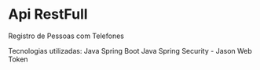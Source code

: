 # Api RestFull

Registro de Pessoas com Telefones

Tecnologias utilizadas:
Java Spring Boot
Java Spring Security - Jason Web Token
